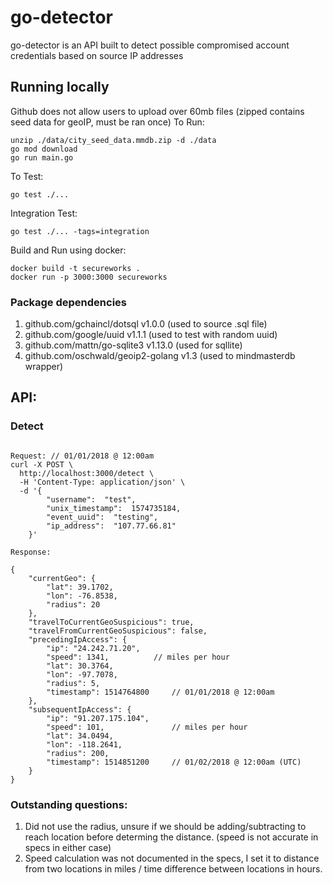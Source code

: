 # go-detector
go-detector is an API built to detect possible compromised account credentials based on source IP addresses

## Running locally
Github does not allow users to upload over 60mb files (zipped contains seed data for geoIP, must be ran once)
To Run:
```
unzip ./data/city_seed_data.mmdb.zip -d ./data
go mod download
go run main.go
```
To Test:
```
go test ./...
```
Integration Test:
```
go test ./... -tags=integration
```
Build and Run using docker:
```
docker build -t secureworks .
docker run -p 3000:3000 secureworks
```

### Package dependencies
1. github.com/gchaincl/dotsql v1.0.0 (used to source .sql file)
2. github.com/google/uuid v1.1.1 (used to test with random uuid)
3. github.com/mattn/go-sqlite3 v1.13.0 (used for sqllite)
4. github.com/oschwald/geoip2-golang v1.3 (used to mindmasterdb wrapper)

## API:
### Detect
```

Request: // 01/01/2018 @ 12:00am
curl -X POST \
  http://localhost:3000/detect \
  -H 'Content-Type: application/json' \
  -d '{
        "username":  "test",
		"unix_timestamp":  1574735184,
		"event_uuid":  "testing",
		"ip_address":  "107.77.66.81"
    }'

Response:

{
	"currentGeo": {
		"lat": ​39.1702​,
		"lon": ​-76.8538​,
		"radius": 2​0
	},
	"travelToCurrentGeoSuspicious": true,
	"travelFromCurrentGeoSuspicious": false,
	"precedingIpAccess": {
		"ip": "24.242.71.20"​,
		"speed": 1341, 			// miles per hour
		"lat": ​30.3764​,
		"lon": ​-97.7078​,
		"radius": 5​​,
		"timestamp": 1514764800 	// 01/01/2018 @ 12:00am
	},
	"subsequentIpAccess": {
		"ip": "91.207.175.104"​,
		"speed": 101, 				// miles per hour
		"lat": ​34.0494​,
		"lon": ​-118.2641​,
		"radius": 2​00​,
		"timestamp": 1514851200 	// 01/02/2018 @ 12:00am (UTC)
	}
}
```

### Outstanding questions:
1. Did not use the radius, unsure if we should be adding/subtracting to reach location before determing the distance. (speed is not accurate in specs in either case)
2. Speed calculation was not documented in the specs, I set it to distance from two locations in miles / time difference between locations in hours.
